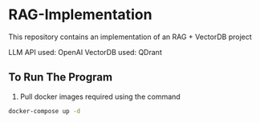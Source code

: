 # RAG-Implementation
This repository contains an implementation of an RAG + VectorDB project

LLM API used: OpenAI
VectorDB used: QDrant

## To Run The Program

1. Pull docker images required using the command
```bash
docker-compose up -d
```
